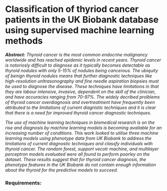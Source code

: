 # Classification of thyriod cancer patients in the UK Biobank database using supervised machine learning methods

***Abstract:*** *Thyroid cancer is the most common endocrine malignancy worldwide and has reached epidemic levels in recent years. Thyroid cancer is notoriosly difficult to diagnose as it typically becomes detectable as thyroid nodules with only 5-15% of nodules being cancerous. The ubiquity of benign thyroid nodules means that further diagnostic techniques like high-resolution unltrasonography and fine needle aspiration biopsies must be used to diagnose the disease. These techniques have limitations in that they are labour intensive, invasive, dependent on the skill of the clinician, and have accuracies ranging from 70-97%. The widely decribed prolblems of thyroid cancer overdiagnosis and overtreatment have frequently been attributed to the limitations of current diagnistic techniques and it is clear that there is a need for improved thyroid cancer diagnostic techniques.*

*The use of machine learning techniques in biomedical research is on the rise and diagnosis by machine learning models is becoming available for an increasing number of conditions. This work looked to utilise three machine learning models using phenotype data from UK Biobank to address the limitations of current diagnostic techniques and classfy individuals with thyroid cancer. The random forest, support vecotr machine, and multilayer perceptron models evaluated were all found to perform poorley on the dataset. These results suggest that for thyroid cancer diagnosis, the phenotype features in the UK Biobank do not contain enough information about the thyroid for the predictive models to succeed.*


### Requirements:
